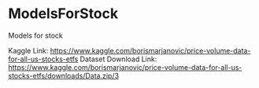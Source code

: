 # ModelsForStock
Models for stock 


Kaggle Link: https://www.kaggle.com/borismarjanovic/price-volume-data-for-all-us-stocks-etfs
Dataset Download Link: https://www.kaggle.com/borismarjanovic/price-volume-data-for-all-us-stocks-etfs/downloads/Data.zip/3
